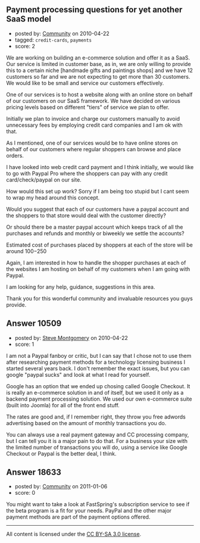 ## Payment processing questions for yet another SaaS model

- posted by: [Community](https://stackexchange.com/users/-1/-1-community) on 2010-04-22
- tagged: `credit-cards`, `payments`
- score: 2

We are working on building an e-commerce solution and offer it as a SaaS. Our service is limited in customer base, as in, we are only willing to provide this to a certain niche [handmade gifts and paintings shops] and we have 12 customers so far and we are not expecting to get more than 30 customers. We would like to be small and service our customers effectively.

One of our services is to host a website along with an online store on behalf of our customers on our SaaS framework. We have decided on various pricing levels based on different "tiers" of service we plan to offer.

Initially we plan to invoice and charge our customers manually to avoid unnecessary fees by employing credit card companies and I am ok with that.

As I mentioned, one of our services would be to have online stores on behalf of our customers where regular shoppers can browse and place orders. 

I have looked into web credit card payment and I think initially, we would like to go with Paypal Pro where the shoppers can pay with any credit card/check/paypal on our site.

How would this set up work? Sorry if I am being too stupid but I cant seem to wrap my head around this concept.

Would you suggest that each of our customers have a paypal account and the shoppers to that store would deal with the customer directly?

Or should there be a master paypal account which keeps track of all the purchases and refunds and monthly or biweekly we settle the accounts?

Estimated cost of purchases placed by shoppers at each of the store will be around $100-$250

Again, I am interested in how to handle the shopper purchases at each of the websites I am hosting on behalf of my customers when I am going with Paypal.

I am looking for any help, guidance, suggestions in this area.

Thank you for this wonderful community and invaluable resources you guys provide.


## Answer 10509

- posted by: [Steve Montgomery](https://stackexchange.com/users/-1/3203-steve-montgomery) on 2010-04-22
- score: 1

I am not a Paypal fanboy or critic, but I can say that I chose not to use them after researching payment methods for a technology licensing business I started several years back.  I don't remember the exact issues, but you can google "paypal sucks" and look at what I read for yourself.

Google has an option that we ended up chosing called Google Checkout.  It is really an e-commerce solution in and of itself, but we used it only as a backend payment processing solution.  We used our own e-commerce suite (built into Joomla) for all of the front end stuff.

The rates are good and, if I remember right, they throw you free adwords advertising based on the amount of monthly transactions you do.

You can always use a real payment gateway and CC processing company, but I can tell you it is a major pain to do that.  For a business your size with the limited number of transactions you will do, using a service like Google Checkout or Paypal is the better deal, I think.


## Answer 18633

- posted by: [Community](https://stackexchange.com/users/-1/-1-community) on 2011-01-06
- score: 0

You might want to take a look at FastSpring's subscription service to see if the beta program is a fit for your needs.  PayPal and the other major payment methods are part of the payment options offered.



---

All content is licensed under the [CC BY-SA 3.0 license](https://creativecommons.org/licenses/by-sa/3.0/).
